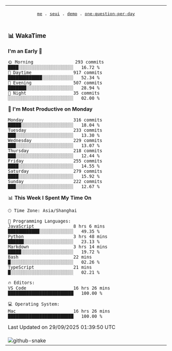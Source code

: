
<div align="center">

<table>
<tr><td>
  <p align="center">
  <samp>
    <a href="https://github.com/seaeam/seaeam">me</a> .
    <a href="https://github.com/SeaMmMm/se-element">seui</a> .
    <a href="https://github.com/seaeam/project-demo">demo</a> .
    <a href="https://github.com/506-FETL/one-question-per-day">one-question-per-day</a>
    
  </samp>
    </p>
</td></tr>

<tr><td>

### 📊 WakaTime

<!--START_SECTION:waka-->
**I'm an Early 🐤** 

```text
🌞 Morning                293 commits         ████░░░░░░░░░░░░░░░░░░░░░   16.72 % 
🌆 Daytime                917 commits         █████████████░░░░░░░░░░░░   52.34 % 
🌃 Evening                507 commits         ███████░░░░░░░░░░░░░░░░░░   28.94 % 
🌙 Night                  35 commits          ░░░░░░░░░░░░░░░░░░░░░░░░░   02.00 % 
```
📅 **I'm Most Productive on Monday** 

```text
Monday                   316 commits         █████░░░░░░░░░░░░░░░░░░░░   18.04 % 
Tuesday                  233 commits         ███░░░░░░░░░░░░░░░░░░░░░░   13.30 % 
Wednesday                229 commits         ███░░░░░░░░░░░░░░░░░░░░░░   13.07 % 
Thursday                 218 commits         ███░░░░░░░░░░░░░░░░░░░░░░   12.44 % 
Friday                   255 commits         ████░░░░░░░░░░░░░░░░░░░░░   14.55 % 
Saturday                 279 commits         ████░░░░░░░░░░░░░░░░░░░░░   15.92 % 
Sunday                   222 commits         ███░░░░░░░░░░░░░░░░░░░░░░   12.67 % 
```


📊 **This Week I Spent My Time On** 

```text
🕑︎ Time Zone: Asia/Shanghai

💬 Programming Languages: 
JavaScript               8 hrs 6 mins        ████████████░░░░░░░░░░░░░   49.35 % 
Python                   3 hrs 48 mins       ██████░░░░░░░░░░░░░░░░░░░   23.13 % 
Markdown                 3 hrs 14 mins       █████░░░░░░░░░░░░░░░░░░░░   19.72 % 
Bash                     22 mins             █░░░░░░░░░░░░░░░░░░░░░░░░   02.26 % 
TypeScript               21 mins             █░░░░░░░░░░░░░░░░░░░░░░░░   02.21 % 

🔥 Editors: 
VS Code                  16 hrs 26 mins      █████████████████████████   100.00 % 

💻 Operating System: 
Mac                      16 hrs 26 mins      █████████████████████████   100.00 % 
```


 Last Updated on 29/09/2025 01:39:50 UTC
<!--END_SECTION:waka-->
</td></tr>

<tr><td>
  <img alt="github-snake" src="profile-snake-contrib/github-user-contribution.svg"/>
</td></tr>

</table>
